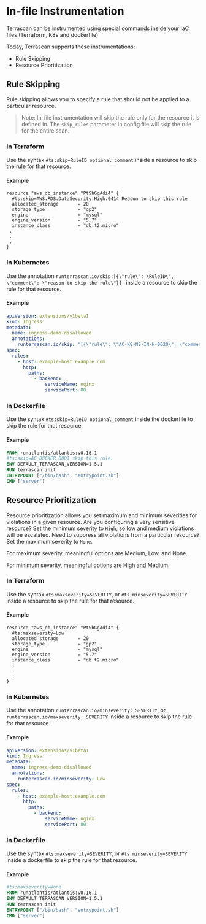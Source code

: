 # In-file Instrumentation

Terrascan can be instrumented using special commands inside your IaC files (Terraform, K8s and dockerfile)

Today, Terrascan supports these instrumentations:

* Rule Skipping
* Resource Prioritization

## Rule Skipping
Rule skipping allows you to specify a rule that should not be applied to a particular resource. 

> Note:  In-file instrumentation will skip the rule only for the resource it is defined in. The `skip_rules` parameter in config file will skip the rule for the entire scan.

### In Terraform
Use the syntax `#ts:skip=RuleID optional_comment` inside a resource to skip the rule for that resource. 

#### Example
``` HCL
resource "aws_db_instance" "PtShGgAdi4" {
  #ts:skip=AWS.RDS.DataSecurity.High.0414 Reason to skip this rule
  allocated_storage       = 20
  storage_type            = "gp2"
  engine                  = "mysql"
  engine_version          = "5.7"
  instance_class          = "db.t2.micro"
 .
 .
 .
}
```
### In Kubernetes
Use the annotation 
`runterrascan.io/skip:[{\"rule\": \RuleID\", \"comment\": \"reason to skip the rule\"}] ` inside a resource to skip the rule for that resource.

#### Example
``` YAML
apiVersion: extensions/v1beta1
kind: Ingress
metadata:
  name: ingress-demo-disallowed
  annotations:
    runterrascan.io/skip: "[{\"rule\": \"AC-K8-NS-IN-H-0020\", \"comment\": \"reason to skip the rule\"}]"
spec:
  rules:
    - host: example-host.example.com
      http:
        paths:
          - backend:
              serviceName: nginx
              servicePort: 80  
```
### In Dockerfile
Use the syntax `#ts:skip=RuleID optional_comment` inside the dockerfile to skip the rule for that resource. 

#### Example
``` dockerfile
FROM runatlantis/atlantis:v0.16.1
#ts:skip=AC_DOCKER_0001 skip this rule.
ENV DEFAULT_TERRASCAN_VERSION=1.5.1
RUN terrascan init
ENTRYPOINT ["/bin/bash", "entrypoint.sh"]
CMD ["server"]
```
## Resource Prioritization
Resource prioritization allows you set maximum and minimum severities for violations in a given resource. Are you configuring a very sensitive resource? Set the minimum severity to `High`, so low and medium violations will be escalated. Need to suppress all violations from a particular resource? Set the maximum severity to `None`.

For maximum severity, meaningful options are Medium, Low, and None.

For minimum severity, meaningful options are High and Medium.

### In Terraform
Use the syntax `#ts:maxseverity=SEVERITY`, or `#ts:minseverity=SEVERITY` inside a resource to skip the rule for that resource. 

#### Example
``` HCL
resource "aws_db_instance" "PtShGgAdi4" {
  #ts:maxseverity=Low
  allocated_storage       = 20
  storage_type            = "gp2"
  engine                  = "mysql"
  engine_version          = "5.7"
  instance_class          = "db.t2.micro"
  .
  .
  .
}
```
### In Kubernetes
Use the annotation 
`runterrascan.io/minseverity: SEVERITY`, or `runterrascan.io/maxseverity: SEVERITY` inside a resource to skip the rule for that resource.

#### Example
``` YAML
apiVersion: extensions/v1beta1
kind: Ingress
metadata:
  name: ingress-demo-disallowed
  annotations:
    runterrascan.io/minseverity: Low
spec:
  rules:
    - host: example-host.example.com
      http:
        paths:
          - backend:
              serviceName: nginx
              servicePort: 80 
```
### In Dockerfile
Use the syntax `#ts:maxseverity=SEVERITY`, or `#ts:minseverity=SEVERITY` inside a dockerfile to skip the rule for that resource. 

#### Example
``` dockerfile
#ts:maxseverity=None
FROM runatlantis/atlantis:v0.16.1
ENV DEFAULT_TERRASCAN_VERSION=1.5.1
RUN terrascan init
ENTRYPOINT ["/bin/bash", "entrypoint.sh"]
CMD ["server"]
```
